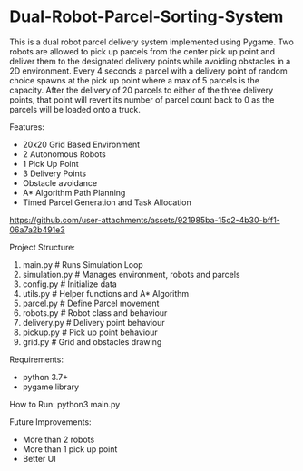 # Dual-Robot-Parcel-Sorting-System

This is a dual robot parcel delivery system implemented using Pygame. Two robots are allowed to pick up parcels from the center pick up point and deliver them to the designated delivery points while avoiding obstacles in a 2D environment. Every 4 seconds a parcel with a delivery point of random choice spawns at the pick up point where a max of 5 parcels is the capacity. After the delivery of 20 parcels to either of the three delivery points, that point will revert its number of parcel count back to 0 as the parcels will be loaded onto a truck.

Features:
- 20x20 Grid Based Environment
- 2 Autonomous Robots
- 1 Pick Up Point
- 3 Delivery Points
- Obstacle avoidance
- A* Algorithm Path Planning
- Timed Parcel Generation and Task Allocation



https://github.com/user-attachments/assets/921985ba-15c2-4b30-bff1-06a7a2b491e3



Project Structure:
1) main.py           # Runs Simulation Loop
2) simulation.py     # Manages environment, robots and parcels
3) config.py         # Initialize data
4) utils.py          # Helper functions and A* Algorithm
5) parcel.py         # Define Parcel movement
6) robots.py         # Robot class and behaviour
7) delivery.py       # Delivery point behaviour
8) pickup.py         # Pick up point behaviour
9) grid.py           # Grid and obstacles drawing

Requirements:
- python 3.7+
- pygame library

How to Run:
python3 main.py

Future Improvements:
- More than 2 robots
- More than 1 pick up point
- Better UI

